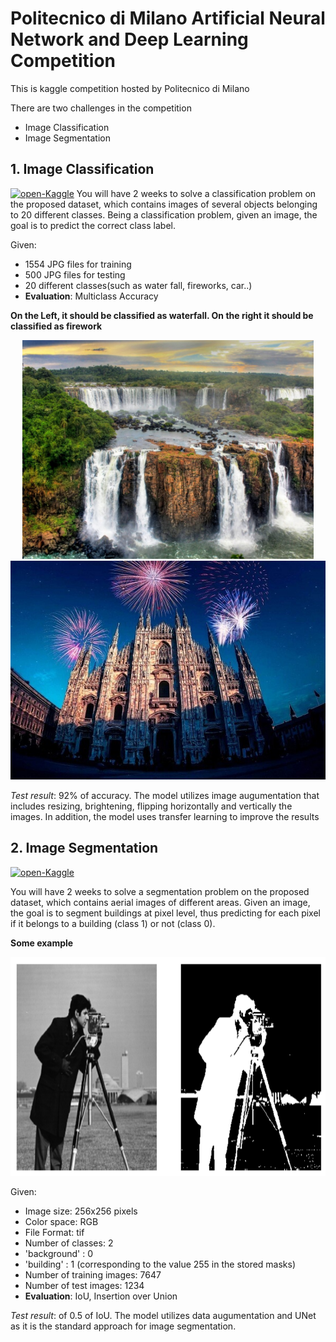 # Politecnico di Milano Artificial Neural Network and Deep Learning Competition
This is kaggle competition hosted by Politecnico di Milano

There are two challenges in the competition
 - Image Classification 
 - Image Segmentation
 

## 1. Image Classification
[![open-Kaggle](https://img.shields.io/badge/open-Kaggle-4791CD.svg)](https://www.kaggle.com/c/ann-and-dl-image-classification)
You will have 2 weeks to solve a classification problem on the proposed dataset, which contains images of several objects belonging to 20 different classes. Being a classification problem, given an image, the goal is to predict the correct class label. 

Given:
 - 1554 JPG files for training
 - 500 JPG files for testing
 - 20 different classes(such as water fall, fireworks, car..)
 - **Evaluation**: Multiclass Accuracy

**On the Left, it should be classified as waterfall. On the right it should be classified as firework**
<p align="center">
    <img height="350" src="IMG/waterFall.jpg"> <img height="350" src="IMG/Firework.jpg"> 
</p>

*Test result*: 92% of accuracy. The model utilizes image augumentation that includes resizing, brightening, flipping horizontally and vertically the images. In addition, the model uses transfer learning to improve the results

## 2. Image Segmentation
[![open-Kaggle](https://img.shields.io/badge/open-Kaggle-4791CD.svg)](https://www.kaggle.com/c/ann-and-dl-image-segmentation)

You will have 2 weeks to solve a segmentation problem on the proposed dataset, which contains aerial images of different areas. Given an image, the goal is to segment buildings at pixel level, thus predicting for each pixel if it belongs to a building (class 1) or not (class 0).

**Some example**
<p align="center">
    <img height="350" src="IMG/imagSeg.png"> 
</p>

Given:
 - Image size: 256x256 pixels
 - Color space: RGB
 - File Format: tif
 - Number of classes: 2
 - 'background' : 0
 - 'building' : 1 (corresponding to the value 255 in the stored masks)
 - Number of training images: 7647
 - Number of test images: 1234
 - **Evaluation**: IoU, Insertion over Union

*Test result*: of 0.5 of IoU. The model utilizes data augumentation and UNet as it is the standard approach for image segmentation.

